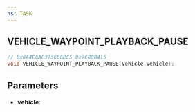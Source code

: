 ```yaml
---
ns: TASK
---
```

## VEHICLE_WAYPOINT_PLAYBACK_PAUSE

```c
// 0x8A4E6AC373666BC5 0x7C00B415
void VEHICLE_WAYPOINT_PLAYBACK_PAUSE(Vehicle vehicle);
```


## Parameters
* **vehicle**: 

